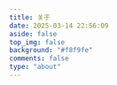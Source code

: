 ```yaml
---
title: 关于
date: 2025-03-14 22:56:09
aside: false
top_img: false
background: "#f8f9fe"
comments: false
type: "about"
---
```

